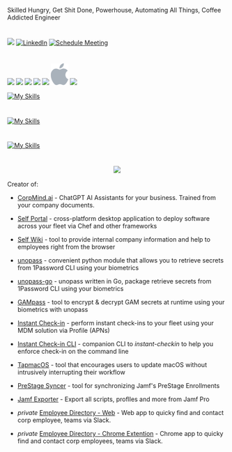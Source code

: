 
Skilled Hungry, Get Shit Done, Powerhouse, ‎Automating All Things, Coffee Addicted Engineer
#
<a href="https://github.com/amadotejada"><img src="https://media.giphy.com/media/hvRJCLFzcasrR4ia7z/giphy.gif" width="5%"></a> [![LinkedIn](https://img.shields.io/badge/-Linkedin-0077B5?style=for-the-badge&logo=linkedin&logoColor=white)](https://www.linkedin.com/in/amadotejada) [![Schedule Meeting](https://img.shields.io/badge/-schedule_meeting-success?style=for-the-badge&logo=gcal)](https://calendly.com/amadotejada/meet)
#
<img src="https://cdn.jsdelivr.net/npm/programming-languages-logos/src/python/python.png" height="50"> <img src="https://cdn.jsdelivr.net/npm/programming-languages-logos/src/go-old/go-old.png" height="50"> <img src="https://cdn.jsdelivr.net/gh/devicons/devicon/icons/vim/vim-original.svg" height="50"/> <img src="https://cdn.jsdelivr.net/gh/devicons/devicon/icons/vscode/vscode-original.svg" height="50"/> <img src="https://cdn.jsdelivr.net/gh/devicons/devicon/icons/linux/linux-original.svg" height="50"/> <img src="https://raw.githubusercontent.com/logo/apple/00fa94ee3384286b871f80d33f8fdeb29d1421c0/images/logo.svg" height="50"/> <img src="https://cdn.jsdelivr.net/gh/devicons/devicon/icons/windows8/windows8-original.svg" height="50"/> 

[![My Skills](https://skillicons.dev/icons?i=py,go,bash,powershell)](https://skillicons.dev)
#
[![My Skills](https://skillicons.dev/icons?i=py,go,bash,powershell&theme=light)](https://skillicons.dev)
#
[![My Skills](https://skillicons.dev/icons?i=py,go,bash,powershell,vue,flutter&perline=3)](https://skillicons.dev)
#

<p align="center">
  <a href="https://skillicons.dev">
        <img src="https://skillicons.dev/icons?i=py,go,bash,powershell,vim" />
  </a>
</p>
      

Creator of:
- [CorpMind.ai](https://corpmind.ai) - ChatGPT AI Assistants for your business. Trained from your company documents.

- [Self Portal](https://github.com/amadotejada/self-portal) - cross-platform desktop application to deploy software across your fleet via Chef and other frameworks

- [Self Wiki](https://github.com/amadotejada/self-wiki) - tool to provide internal company information and help to employees right from the browser

- [unopass](https://github.com/amadotejada/unopass) - convenient python module that allows you to retrieve secrets from 1Password CLI using your biometrics

- [unopass-go](https://github.com/amadotejada/unopass-go) - unopass written in Go, package retrieve secrets from 1Password CLI using your biometrics

- [GAMpass](https://github.com/amadotejada/GAMpass) - tool to encrypt & decrypt GAM secrets at runtime using your biometrics with unopass

- [Instant Check-in](https://github.com/amadotejada/instant-checkin) - perform instant check-ins to your fleet using your MDM solution via Profile (APNs)

- [Instant Check-in CLI](https://github.com/amadotejada/instant-checkin-cli) - companion CLI to *instant-checkin* to help you enforce check-in on the command line

- [TapmacOS](https://github.com/amadotejada/TapmacOS) - tool that encourages users to update macOS without intrusively interrupting their workflow 

- [PreStage Syncer](https://github.com/amadotejada/jamf_prestage_syncer) - tool for synchronizing Jamf's PreStage Enrollments

- [Jamf Exporter](https://github.com/amadotejada/jamf-exporter) - Export all scripts, proflles and more from Jamf Pro

- *private* [Employee Directory - Web](https://github.com/amadotejada/employee-dir-web) - Web app to quicky find and contact corp employee, teams via Slack.

- *private* [Employee Directory - Chrome Extention](https://github.com/amadotejada/employee-dir-ext) - Chrome app to quicky find and contact corp employees, teams via Slack.

<br/>

<!-- <img alt="GIF" src="https://media.giphy.com/media/13HgwGsXF0aiGY/giphy.gif" width="50%" height="50%"/> -->
